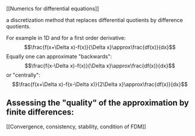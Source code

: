 [[Numerics for differential equations]]


a discretization method that replaces differential quotients by difference quotients.

For example in 1D and for a first order derivative:
$$\frac{f(x+\Delta x)-f(x)}{\Delta x}\approx\frac{df(x)}{dx}$$
Equally one can approximate "backwards":
$$\frac{f(x-\Delta x)-f(x)}{\Delta x}\approx\frac{df(x)}{dx}$$
or "centrally":
$$\frac{f(x+\Delta x)-f(x-\Delta x)}{2\Delta x}\approx\frac{df(x)}{dx}$$

## Assessing the "quality" of the approximation by finite differences:
[[Convergence, consistency, stability, condition of FDM]]
